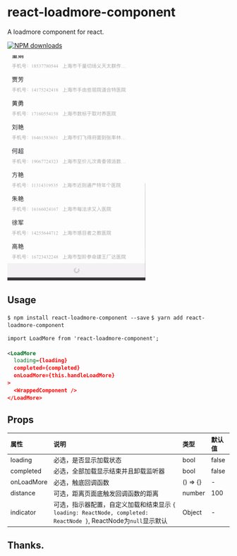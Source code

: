 # react-loadmore-component

A loadmore component for react.

[![NPM downloads](https://img.shields.io/npm/dm/react-loadmore-component.svg)](https://www.npmjs.com/package/react-loadmore-component)

![Demo GIF](https://github.com/MorisHarA/loadmore/blob/master/docs/demo.gif)

## Usage

`$ npm install react-loadmore-component --save`
`$ yarn add react-loadmore-component`

```xml
import LoadMore from 'react-loadmore-component';

<LoadMore
  loading={loading}
  completed={completed}
  onLoadMore={this.handleLoadMore}
>
  <WrappedComponent />
</LoadMore>
```

## Props

| 属性                    | 说明                       | 类型 | 默认值 
|:----------------------------|:----------------------------------|:-------------------------|:------
| loading          | 必选，是否显示加载状态 |bool |false
| completed      | 必选，全部加载显示结束并且卸载监听器 |bool|false
| onLoadMore | 必选，触底回调函数 |() => {}| -
| distance | 可选，距离页面底触发回调函数的距离 | number | 100
| indicator | 可选，指示器配置，自定义加载和结束显示 `{ loading: ReactNode, completed: ReactNode }`, ReactNode为`null`显示默认 | Object | -


## Thanks.
